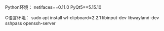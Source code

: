 Python环境：
netifaces==0.11.0
PyQt5==5.15.10



C语言环境：
sudo apt install wl-clipboard=2.2.1 libinput-dev libwayland-dev sshpass openssh-server
